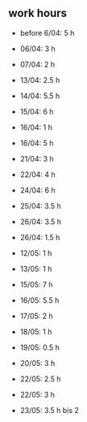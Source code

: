 ## work hours ##
- before 6/04:    5 h
- 06/04:          3 h
- 07/04:          2 h
- 13/04:          2.5 h
- 14/04:          5.5 h
- 15/04:          6 h
- 16/04:          1 h

- 16/04:          5 h
- 21/04:          3 h
- 22/04:          4 h
- 24/04:          6 h
- 25/04:          3.5 h
- 26/04:          3.5 h

- 26/04:          1.5 h
- 12/05:          1 h
- 13/05:          1 h
- 15/05:          7 h
- 16/05:          5.5 h
- 17/05:          2 h
- 18/05:          1 h
- 19/05:          0.5 h
- 20/05:          3 h
- 22/05:          2.5 h

- 22/05:          3 h
- 23/05:          3.5 h bis 2